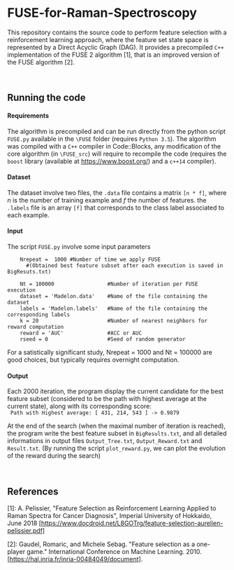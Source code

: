 # FUSE-for-Raman-Spectroscopy
This repository contains the source code to perform feature selection with a reinforcement learning approach, where the feature set state space is represented by a Direct Acyclic Graph (DAG). It provides a precompiled `C++` implementation of the FUSE 2 algorithm [1], that is an improved version of the FUSE algorithm [2].

&nbsp;



## Running the code
#### Requirements
The algorithm is precompiled and can be run directly from the python script `FUSE.py` available in the `\FUSE` folder (requires `Python 3.5`). The algorithm was compiled with a `C++` compiler in Code::Blocks, any modification of the core algorithm (in `\FUSE_src`) will require to recompile the code (requires the `boost` library (available at https://www.boost.org/) and a `c++14` compiler).

#### Dataset
The dataset involve two files, the `.data` file contains a matrix `[n * f]`,  where *n* is the number of training example and *f* the number of features. the `.labels` file is an array `[f]` that corresponds to the class label associated to each example.

#### Input
The script `FUSE.py` involve some input parameters  
```
    Nrepeat =  1000 #Number of time we apply FUSE
      #(Obtained best feature subset after each execution is saved in BigResuts.txt)
    
    Nt = 100000                 #Number of iteration per FUSE execution
    dataset = 'Madelon.data'    #Name of the file containing the dataset
    labels = 'Madelon.labels'   #Name of the file containing the corresponding labels
    k = 20                      #Number of nearest neighbors for reward computation
    reward = 'AUC'              #ACC or AUC
    rseed = 0                   #Seed of random generator
 ```
 For a satistically significant study, Nrepeat =  1000 and Nt = 100000 are good choices, but typically requires overnight computation.

#### Output
Each 2000 iteration, the program display the current candidate for the best feature subset (considered to be the path with highest average at the current state), along with its corresponding score:  
`
Path with Highest average:
  [ 431, 214, 543 ] -> 0.9879`
  
 At the end of the search (when the maximal number of iteration is reached), the program write the best feature subset in `BigResults.txt`, and all detailed informations in output files `Output_Tree.txt`, `Output_Reward.txt` and `Result.txt`.
(By running the script `plot_reward.py`, we can plot the evolution of the reward during the search)


&nbsp;



## References

[1]: A.  Pelissier,  "Feature Selection as Reinforcement Learning Applied to Raman Spectra for Cancer Diagnosis", Imperial University of Hokkaido, June 2018 [https://www.docdroid.net/L8GOTrg/feature-selection-aurelien-pelissier.pdf]

[2]: Gaudel, Romaric, and Michele Sebag. "Feature selection as a one-player game." International Conference on Machine Learning. 2010. [https://hal.inria.fr/inria-00484049/document].


